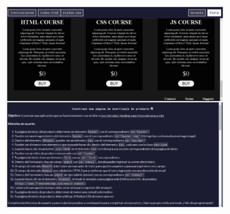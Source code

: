 <img src="/img/cap-project3.png" alt="landing page by josue hoenicka">
<img src="/img/cap-instructions-project3.png" alt="instructions landing page by josue hoenicka">

